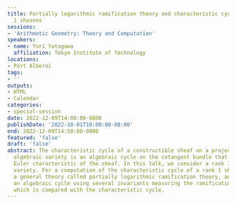 ```yaml
---
title: Partially logarithmic ramification theory and characteristic cycles of rank
  1 sheaves
sessions:
- 'Arithmetic Geometry: Theory and Computation'
speakers:
- name: Yuri Yatagawa
  affiliation: Tokyo Institute of Technology
locations:
- Port Alberni
tags:
- ''
outputs:
- HTML
- Calendar
categories:
- special-session
date: 2022-12-09T14:00:00-0800
publishDate: '2022-10-01T10:00:00-08:00'
end: 2022-12-09T14:50:00-0800
featured: 'false'
draft: 'false'
abstract: The characteristic cycle of a constructible sheaf on a projective smooth
  algebraic variety is an algebraic cycle on the cotangent bundle that computes the
  Euler characteristic of the sheaf. In this talk, we consider a rank 1 sheaf on the
  variety. For a computation of the characteristic cycle of a rank 1 sheaf, we introduce
  a general theory called partially logarithmic ramification theory, and construct
  an algebraic cycle using several invariants measuring the ramification of the sheaf,
  which is compared with the characteristic cycle.
---
```

